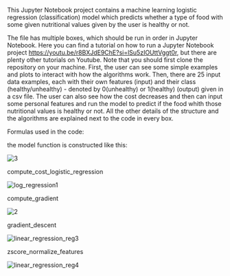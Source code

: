This Jupyter Notebook project contains a machine learning logistic regression (classification) model which predicts whether a type of food with some given nutritional values given by the user is healthy or not.

The file has multiple boxes, which should be run in order in Jupyter Notebook. Here you can find a tutorial on how to run a Jupyter Notebook project https://youtu.be/r8BXJdE9ChE?si=lSu5zIOUttVggt0r, but there are plenty other tutorials on Youtube. Note that you should first clone the repository on your machine.
First, the user can see some simple examples and plots to interact with how the algorithms  work.
Then, there are 25 input data examples, each with their own features (input) and their class (healthy/unhealthy) - denoted by 0(unhealthy) or 1(healthy) (output) given in a csv file. The user can also see how the cost decreases and then can input some personal features and run the model to predict if the food whith those nutritional values is healthy or not.
All the other details of the structure and the algorithms are explained next to the code in every box.



Formulas used in the code:


the model function is constructed like this:


![3](https://github.com/user-attachments/assets/fdda2329-06b2-404a-89a9-364258fce484)

compute_cost_logistic_regression


![log_regression1](https://github.com/user-attachments/assets/96320c9f-b32b-4edf-bc5d-a00d6c21b0f1)

compute_gradient


![2](https://github.com/user-attachments/assets/2278a543-1d44-48e5-93e7-47bf495bd0af)

gradient_descent


![linear_regression_reg3](https://github.com/user-attachments/assets/d1c2cf4d-85f5-4ab0-a33d-efbb9114c4ed)

zscore_normalize_features


![linear_regression_reg4](https://github.com/user-attachments/assets/27b04106-c7a2-452a-91cc-9fca4a5f9c1b)
